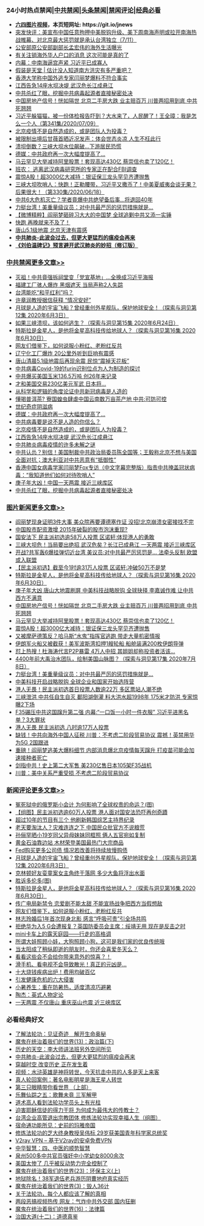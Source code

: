 <div id="tt">
<h3>24小时热点禁闻|<a href="#%E4%B8%AD%E5%85%B1%E7%A6%81%E9%97%BB%E6%9B%B4%E5%A4%9A%E6%96%87%E7%AB%A0">中共禁闻</a>|<a href="#%E5%9B%BE%E7%89%87%E6%96%B0%E9%97%BB%E6%9B%B4%E5%A4%9A%E6%96%87%E7%AB%A0">头条禁闻</a>|<a href="#%E6%96%B0%E9%97%BB%E8%AF%84%E8%AE%BA%E6%9B%B4%E5%A4%9A%E6%96%87%E7%AB%A0">禁闻评论|<a href="#%E5%BF%85%E7%9C%8B%E7%BB%8F%E5%85%B8%E5%A5%BD%E6%96%87">经典必看</a></h3>
<ul>
<li><b><a href="http://d1.bdrive.tk/64.mp4" target="_blank">六四图片视频</a>，本页短网址: https://git.io/jnews</b></li>
<li><a href="https://github.com/fqnews/bnews/blob/master/bannedvideo/20200712/1359395.md">突发快评：美宣布中国任意拘押中美脱钩升级、美下周南海声明或拉开南海热战帷幕、对北京最大惩罚就是承认台湾独立（7/11）</a></li>
<li><a href="https://github.com/fqnews/bnews/blob/master/cnnews/20200712/1359439.md">公安部原公安部副部长孟宏伟的海外生活曝光</a></li>
<li><a href="https://github.com/fqnews/bnews/blob/master/cbnews/20200712/1359467.md">有关注销海外华人户口的消息 这次可能是真的了</a></li>
<li><a href="https://github.com/fqnews/bnews/blob/master/cbnews/20200712/1359653.md">内幕：中南海逼宫声紧 习近平已成寡人</a></li>
<li><a href="https://github.com/fqnews/bnews/blob/master/baitai/20200712/1359392.md">假装是天堂 &#124; 估计没人知道南方洪灾有多严重吧？</a></li>
<li><a href="https://github.com/fqnews/bnews/blob/master/ssgc/20200712/1359405.md">香港大学称中国外逃专家闫丽梦爆料不符合事实</a></li>
<li><a href="https://github.com/fqnews/bnews/blob/master/cbnews/20200712/1359666.md">江西告急14座水坝决堤 武汉危长江成悬江</a></li>
<li><a href="https://github.com/fqnews/bnews/blob/master/cbnews/20200712/1359632.md">中共杀红了眼，挖掘中共病毒起源者直接秘密处决</a></li>
<li><a href="https://github.com/fqnews/bnews/blob/master/topimagenews/20200712/1359707.md">中国房地产信号！恍如隔世 北京二手房大跌 业主赔百万 川普两招用到底 中共死翘翘</a></li>
<li><a href="https://github.com/fqnews/bnews/blob/master/bannedvideo/20200712/1359739.md">习近平躲猫猫，被一份体检报告吓到？大水来了，人民醒了！王全璋：我是怎么一个人（第341集/2020/07/09）</a></li>
<li><a href="https://github.com/fqnews/bnews/blob/master/cbnews/20200712/1359667.md">北京疫情不是自然造成的，或是团队人为投毒？</a></li>
<li><a href="https://github.com/fqnews/bnews/blob/master/yule/20200712/1359415.md">被限制出境后甘薇首晒近况发声：体会世态炎凉 人生不枉此行</a></li>
<li><a href="https://github.com/fqnews/bnews/blob/master/cnnews/20200712/1359695.md">溃坝倒数？三峡大坝水位飙破…下游居民恐慌</a></li>
<li><a href="https://github.com/fqnews/bnews/blob/master/cbnews/20200712/1359672.md">德媒：中共政府再一次大幅度提高了... </a></li>
<li><a href="https://github.com/fqnews/bnews/blob/master/topimagenews/20200712/1359679.md">马云罕见大举减持阿里股票！套现高达430亿 蔡崇信也卖了120亿！</a></li>
<li><a href="https://github.com/fqnews/bnews/blob/master/comments/20200712/1359564.md">班农： 逃离武汉病毒研究所的专家正在配合FBI调查</a></li>
<li><a href="https://github.com/fqnews/bnews/blob/master/topimagenews/20200712/1359637.md">震惊A股！超3000亿大减持：银证保三龙头罕见齐遭抛售</a></li>
<li><a href="https://github.com/fqnews/bnews/blob/master/bannedvideo/20200712/1359729.md">三峡大坝吹哨人：快跑！正勒腰带，习近平又撒币了！中美夏威夷会谈无果？后果很大！（第330集/2020/06/18）</a></li>
<li><a href="https://github.com/fqnews/bnews/blob/master/cnnews/20200712/1359412.md">中共6大危机灭亡？学者竟爆中共绝望备后事…将退回40年</a></li>
<li><a href="https://github.com/fqnews/bnews/blob/master/topimagenews/20200712/1359465.md">力挺台湾！美重量级议员：对中共最严厉的惩罚措施就是...</a></li>
<li><a href="https://github.com/fqnews/bnews/blob/master/comments/20200712/1359538.md">【微博精粹】阎丽梦砸碎习大大的中国梦 全球追剿中共又添一实锤</a></li>
<li><a href="https://github.com/fqnews/bnews/blob/master/comments/20200712/1359545.md">快跑 再晚就来不及了！</a></li>
<li><a href="https://github.com/fqnews/bnews/blob/master/cbnews/20200712/1359443.md">唐山5.1级地震 北京天津有震感</a></li>
<li><b><a href="https://github.com/fqnews/bnews/blob/master/comments/20200211/1275071.md" target="_blank">中共肺炎-此波会过去，但更大更猛烈的瘟疫会再来</a></b></li>
<li><b><a href="https://github.com/fqnews/bnews/blob/master/comments/20200207/1272816.md" target="_blank">《刘伯温碑记》预言避开武汉肺炎的妙招（修订版）</a></b></li>
</ul>
</div>

<div class="catlist">
<h3><a href="https://github.com/fqnews/bnews/blob/master/cbnews/" target="_blank">中共禁闻</a><span><a href="https://github.com/fqnews/bnews/blob/master/cbnews/" target="_blank" rel="nofollow">更多文章>></a></span></h3>
<ul>
<li><a href="https://github.com/fqnews/bnews/blob/master/cbnews/20200713/1359874.md" target="_blank">灭祖！中共竟强拆祠堂变「党宣基地」…全换成习近平海报</a></li>
<li><a href="https://github.com/fqnews/bnews/blob/master/cbnews/20200713/1359873.md" target="_blank">福建工厂骇人爆炸 黑烟遮天 当局声称2人失踪</a></li>
<li><a href="https://github.com/fqnews/bnews/blob/master/cbnews/20200712/1359819.md" target="_blank">台湾能吃“和平红利”吗？</a></li>
<li><a href="https://github.com/fqnews/bnews/blob/master/cbnews/20200712/1359812.md" target="_blank">许章润教授据信获释 “情况安好”</a></li>
<li><a href="https://github.com/fqnews/bnews/blob/master/comments/20200712/1359456.md" target="_blank">月球是人造的宇宙飞船？曾经重创外星舰队，保护地球安全！（探索与洞见第12集 2020年6月3日）</a></li>
<li><a href="https://github.com/fqnews/bnews/blob/master/cbnews/20200712/1359459.md" target="_blank">如果三峡溃坝，该如何逃生？（探索与洞见第15集 2020年6月24日）</a></li>
<li><a href="https://github.com/fqnews/bnews/blob/master/comments/20200712/1359460.md" target="_blank">特斯拉是金星人，是他将金星高科技传给地球人？（探索与洞见第16集 2020年6月30日）</a></li>
<li><a href="https://github.com/fqnews/bnews/blob/master/comments/20200712/1359630.md" target="_blank">网友们借鉴下，如何说服小粉红、老粉红反共</a></li>
<li><a href="https://github.com/fqnews/bnews/blob/master/cbnews/20200712/1359698.md" target="_blank">辽宁化工厂爆炸 20公里外听到巨响有震感</a></li>
<li><a href="https://github.com/fqnews/bnews/blob/master/cbnews/20200712/1359710.md" target="_blank">唐山清晨5.1级地震后再现余震 民惊“震掉天花板”</a></li>
<li><a href="https://github.com/fqnews/bnews/blob/master/cbnews/20200712/1359691.md" target="_blank">中共病毒Covid-19的furin识别位点为人为制造的探讨</a></li>
<li><a href="https://github.com/fqnews/bnews/blob/master/cbnews/20200712/1359689.md" target="_blank">中共爆买美国玉米136.5万吨 创26年来记录</a></li>
<li><a href="https://github.com/fqnews/bnews/blob/master/cbnews/20200712/1359688.md" target="_blank">才和美国交易230亿美元军武 日本将…</a></li>
<li><a href="https://github.com/fqnews/bnews/blob/master/cbnews/20200712/1359677.md" target="_blank">从科学和逻辑的角度论证中共新冠病毒是人造的</a></li>
<li><a href="https://github.com/fqnews/bnews/blob/master/cbnews/20200712/1359680.md" target="_blank">懂喝普洱茶? 寮国蝗虫肆虐中国云南数万亩茶产地 中共:可防可控</a></li>
<li><a href="https://github.com/fqnews/bnews/blob/master/cbnews/20200712/1359631.md" target="_blank">世纪奇症阴滋病</a></li>
<li><a href="https://github.com/fqnews/bnews/blob/master/cbnews/20200712/1359672.md" target="_blank">德媒：中共政府再一次大幅度提高了&#8230;</a></li>
<li><a href="https://github.com/fqnews/bnews/blob/master/cbnews/20200712/1359670.md" target="_blank">中共病毒要是说不是人造的你信么？</a></li>
<li><a href="https://github.com/fqnews/bnews/blob/master/cbnews/20200712/1359667.md" target="_blank">北京疫情不是自然造成的，或是团队人为投毒？</a></li>
<li><a href="https://github.com/fqnews/bnews/blob/master/cbnews/20200712/1359666.md" target="_blank">江西告急14座水坝决堤 武汉危长江成悬江</a></li>
<li><a href="https://github.com/fqnews/bnews/blob/master/cbnews/20200712/1359633.md" target="_blank">中共肺炎病毒疫情的许多未解之谜</a></li>
<li><a href="https://github.com/fqnews/bnews/blob/master/cbnews/20200712/1359595.md" target="_blank">中共认怂？别信！美国制裁中共政治局委员陈全国等；王毅称北京不想与美国全面对抗；澳大利亚对中共恶意有“抵御性”</a></li>
<li><a href="https://github.com/fqnews/bnews/blob/master/cbnews/20200712/1359596.md" target="_blank">香港中国女病毒学家闫丽梦Fox专访（中文字幕完整版）指责中共掩盖冠状病毒：“我知道他们如何对待吹哨人”</a></li>
<li><a href="https://github.com/fqnews/bnews/blob/master/cbnews/20200712/1359661.md" target="_blank">庚子年大凶！中国一天两震 接近三峡库区</a></li>
<li><a href="https://github.com/fqnews/bnews/blob/master/cbnews/20200712/1359632.md" target="_blank">中共杀红了眼，挖掘中共病毒起源者直接秘密处决</a></li>

</ul>
</div>
<div class="catlist">
<h3><a href="https://github.com/fqnews/bnews/blob/master/topimagenews/" target="_blank">图片新闻</a><span><a href="https://github.com/fqnews/bnews/blob/master/topimagenews/" target="_blank" rel="nofollow">更多文章>></a></span></h3>
<ul>
<li><a href="https://github.com/fqnews/bnews/blob/master/topimagenews/20200713/1359855.md" target="_blank">阎丽梦现身证明3件大事 美众院再要谭德塞作证 没招!北京崩溃女密接找不完</a></li>
<li><a href="https://github.com/fqnews/bnews/blob/master/topimagenews/20200713/1359852.md" target="_blank">中国股市配资激增 2015年破裂的股市泡沫重现?</a></li>
<li><a href="https://github.com/fqnews/bnews/blob/master/topimagenews/20200712/1359843.md" target="_blank">国安法下 民主派初选逾58万人投票 区诺轩∶体现港人的勇敢</a></li>
<li><a href="https://github.com/fqnews/bnews/blob/master/topimagenews/20200712/1359836.md" target="_blank">三峡大坝危！当局要出绝招 武汉危矣？长江已成悬江 一天两震 接近三峡库区</a></li>
<li><a href="https://github.com/fqnews/bnews/blob/master/topimagenews/20200712/1359808.md" target="_blank">开战?共军轰6爆挂弹切近台湾 美议员:对中共最严厉惩罚是… 法牵头反制 欧盟或入联盟</a></li>
<li><a href="https://github.com/fqnews/bnews/blob/master/topimagenews/20200712/1359746.md" target="_blank">【民主派初选】截至今1时逾31万人投票 区诺轩:冲破50万不是梦</a></li>
<li><a href="https://github.com/fqnews/bnews/blob/master/comments/20200712/1359460.md" target="_blank">特斯拉是金星人，是他将金星高科技传给地球人？（探索与洞见第16集 2020年6月30日）</a></li>
<li><a href="https://github.com/fqnews/bnews/blob/master/topimagenews/20200712/1359718.md" target="_blank">庚子年大凶 唐山大地震刷屏 中美科技战略脱钩 全球抉择 李嘉诚作难 让中共西方不满意</a></li>
<li><a href="https://github.com/fqnews/bnews/blob/master/topimagenews/20200712/1359707.md" target="_blank">中国房地产信号！恍如隔世 北京二手房大跌 业主赔百万 川普两招用到底 中共死翘翘</a></li>
<li><a href="https://github.com/fqnews/bnews/blob/master/topimagenews/20200712/1359679.md" target="_blank">马云罕见大举减持阿里股票！套现高达430亿 蔡崇信也卖了120亿！</a></li>
<li><a href="https://github.com/fqnews/bnews/blob/master/topimagenews/20200712/1359637.md" target="_blank">震惊A股！超3000亿大减持：银证保三龙头罕见齐遭抛售</a></li>
<li><a href="https://github.com/fqnews/bnews/blob/master/topimagenews/20200712/1359598.md" target="_blank">又被摩萨德策反？哈马斯“水鬼”指挥官逃跑 带走大量机密情报</a></li>
<li><a href="https://github.com/fqnews/bnews/blob/master/topimagenews/20200712/1359597.md" target="_blank">伊朗军火船又被截获！美军波斯湾扣押1艘轮船 船舱装满200枚伊朗导弹</a></li>
<li><a href="https://github.com/fqnews/bnews/blob/master/topimagenews/20200712/1359572.md" target="_blank">怼上热搜！杜海涛代言P2P暴雷 4万人中招 其姐姐却称投资者活该…</a></li>
<li><a href="https://github.com/fqnews/bnews/blob/master/comments/20200712/1359461.md" target="_blank">4400年前大禹治水团队，绘制美国山脉图？（探索与洞见第17集 2020年7月8日）</a></li>
<li><a href="https://github.com/fqnews/bnews/blob/master/topimagenews/20200712/1359465.md" target="_blank">力挺台湾！美重量级议员：对中共最严厉的惩罚措施就是&#8230;</a></li>
<li><a href="https://github.com/fqnews/bnews/blob/master/topimagenews/20200712/1359376.md" target="_blank">中美科技开启战略脱钩 全球企业和国家开始选阵营</a></li>
<li><a href="https://github.com/fqnews/bnews/blob/master/topimagenews/20200711/1359354.md" target="_blank">港人无畏！民主派初选首日投票人数逾22万 多区票站人潮不绝</a></li>
<li><a href="https://github.com/fqnews/bnews/blob/master/topimagenews/20200711/1359353.md" target="_blank">三峡泄洪 中共任自生自灭 鄱阳湖倒灌 料大洪水超1998年 175米才防洪 专家惊曝2下场</a></li>
<li><a href="https://github.com/fqnews/bnews/blob/master/topimagenews/20200711/1359315.md" target="_blank">F35碾压中共这国蹿升第二强 内幕:“一口饭一小时一件衣服” 习近平进黑名单？3大罪状</a></li>
<li><a href="https://github.com/fqnews/bnews/blob/master/topimagenews/20200711/1359312.md" target="_blank">港人无畏 民主派初选 八时逾17万人投票</a></li>
<li><a href="https://github.com/fqnews/bnews/blob/master/topimagenews/20200711/1359287.md" target="_blank">缺钱！中共向海外中国人征税 川普：不考虑二阶段贸易协议 震撼！英禁用华为5G 2国跟进</a></li>
<li><a href="https://github.com/fqnews/bnews/blob/master/topimagenews/20200711/1359246.md" target="_blank">重磅！阎丽梦逃美大爆料细节 内部消息爆北京疫情每天蹿升 打疫苗可能会加速接种者死亡</a></li>
<li><a href="https://github.com/fqnews/bnews/blob/master/topimagenews/20200711/1359035.md" target="_blank">剑指中共！史上第二大军售 美230亿售日本105架F35战机</a></li>
<li><a href="https://github.com/fqnews/bnews/blob/master/topimagenews/20200711/1359034.md" target="_blank">川普：美中关系严重受损 不考虑二阶段贸易协议</a></li>

</ul>
</div>
<div class="catlist">
<h3><a href="https://github.com/fqnews/bnews/blob/master/comments/" target="_blank">新闻评论</a><span><a href="https://github.com/fqnews/bnews/blob/master/comments/" target="_blank" rel="nofollow">更多文章>></a></span></h3>
<ul>
<li><a href="https://github.com/fqnews/bnews/blob/master/comments/20200713/1359876.md" target="_blank">冤死狱中的俄罗斯小会计 为何影响了全球权贵的命运？(图)</a></li>
<li><a href="https://github.com/fqnews/bnews/blob/master/comments/20200713/1359863.md" target="_blank">【组图】民主派初选逾60万人投票 港人面对国安法恐吓再创奇蹟</a></li>
<li><a href="https://github.com/fqnews/bnews/blob/master/comments/20200713/1359853.md" target="_blank">超过10年的节目有三个  他刷新韩国综艺主持界纪录</a></li>
<li><a href="https://github.com/fqnews/bnews/blob/master/comments/20200712/1359838.md" target="_blank">老天要淘汰人？灾难连连之下 中国民众批官方不说粮荒</a></li>
<li><a href="https://github.com/fqnews/bnews/blob/master/comments/20200712/1359818.md" target="_blank">孙俪罕晒小19岁同父异母妹妹同框照  俩人五官宛如复制</a></li>
<li><a href="https://github.com/fqnews/bnews/blob/master/comments/20200712/1359807.md" target="_blank">黄金石油靠边站 木材荣登美国最热门大宗商品</a></li>
<li><a href="https://github.com/fqnews/bnews/blob/master/comments/20200712/1359806.md" target="_blank">Fed购买更多公司债 情况若改善将持续放慢购债</a></li>
<li><a href="https://github.com/fqnews/bnews/blob/master/comments/20200712/1359456.md" target="_blank">月球是人造的宇宙飞船？曾经重创外星舰队，保护地球安全！（探索与洞见第12集 2020年6月3日）</a></li>
<li><a href="https://github.com/fqnews/bnews/blob/master/comments/20200712/1359747.md" target="_blank">克林顿好友娈童案女主角终于落网 多少大鱼将浮出水面</a></li>
<li><a href="https://github.com/fqnews/bnews/blob/master/comments/20200712/1359745.md" target="_blank">胜诉多伦多(图)</a></li>
<li><a href="https://github.com/fqnews/bnews/blob/master/comments/20200712/1359460.md" target="_blank">特斯拉是金星人，是他将金星高科技传给地球人？（探索与洞见第16集 2020年6月30日）</a></li>
<li><a href="https://github.com/fqnews/bnews/blob/master/comments/20200712/1359720.md" target="_blank">传广电局新禁令 恋爱剧不能太甜 不能宣扬战争把西方当假想敌</a></li>
<li><a href="https://github.com/fqnews/bnews/blob/master/comments/20200712/1359630.md" target="_blank">网友们借鉴下，如何说服小粉红、老粉红反共</a></li>
<li><a href="https://github.com/fqnews/bnews/blob/master/comments/20200712/1359702.md" target="_blank">林志玲婚后1年首次现身北影  感言“呼吸可贵”引全场共鸣</a></li>
<li><a href="https://github.com/fqnews/bnews/blob/master/comments/20200712/1359681.md" target="_blank">拒绝华为入5 G会遭报复？英国防委员会主席：绥靖无用 现在是反击之时</a></li>
<li><a href="https://github.com/fqnews/bnews/blob/master/comments/20200712/1359645.md" target="_blank">mini卡车上的露天庭园——行走的高格调</a></li>
<li><a href="https://github.com/fqnews/bnews/blob/master/comments/20200712/1359644.md" target="_blank">所谓大娃照顾小娃，大狗照顾小狗，这可是我们家的优良传统哦</a></li>
<li><a href="https://github.com/fqnews/bnews/blob/master/comments/20200712/1359643.md" target="_blank">当太阳成了稍纵即逝的朋友时，你还会喜爱冬天么？</a></li>
<li><a href="https://github.com/fqnews/bnews/blob/master/comments/20200712/1359642.md" target="_blank">看看这些会不会给你带来意外的惊喜？！</a></li>
<li><a href="https://github.com/fqnews/bnews/blob/master/comments/20200712/1359615.md" target="_blank">滑手机、看电视不会导致散光！真正的元凶是&#8230;</a></li>
<li><a href="https://github.com/fqnews/bnews/blob/master/comments/20200712/1359614.md" target="_blank">十大烧钱疾病出炉！费用均破百亿</a></li>
<li><a href="https://github.com/fqnews/bnews/blob/master/comments/20200712/1359613.md" target="_blank">引发健康危机的六大侵害</a></li>
<li><a href="https://github.com/fqnews/bnews/blob/master/comments/20200712/1359612.md" target="_blank">小暑养生：重在防暑热，适度清凉巧避暑</a></li>
<li><a href="https://github.com/fqnews/bnews/blob/master/comments/20200712/1359609.md" target="_blank">陶杰：英式人物定论</a></li>
<li><a href="https://github.com/fqnews/bnews/blob/master/comments/20200712/1359575.md" target="_blank">一天两震 不仅唐山 重庆巫山也震 近三峡库区</a></li>

</ul>
</div>

<div class="catlist">
<h3>必看经典好文</h3>
<ul>
<li><a href="https://github.com/fqnews/bnews/blob/master/comments/20200307/1289968.md" target="_blank">了解法轮功：见证奇迹　解开生命奥秘</a></li>
<li><a href="https://github.com/fqnews/bnews/blob/master/topimagenews/20180602/951960.md" target="_blank">魔鬼在统治着我们的世界(13)：政治篇(下)</a></li>
<li><a href="https://github.com/fqnews/bnews/blob/master/tculture/20121025/73064.md" target="_blank">历史的天空：李大师讲法班另外空间所见</a></li>
<li><a href="https://github.com/fqnews/bnews/blob/master/comments/20200211/1275071.md" target="_blank">中共肺炎-此波会过去，但更大更猛烈的瘟疫会再来</a></li>
<li><a href="https://github.com/fqnews/bnews/blob/master/comments/20200626/1259925.md" target="_blank">穿越时空 改变历史 正在发生着</a></li>
<li><a href="https://github.com/fqnews/bnews/blob/master/comments/20200623/1273653.md" target="_blank">视频：水浒英雄是神将转世，今天抗击中共的人多是天上来客</a></li>
<li><a href="https://github.com/fqnews/bnews/blob/master/comments/20200523/1332915.md" target="_blank">真人轮回案例：著名电影明星是海王星人转世</a></li>
<li><a href="https://github.com/fqnews/bnews/blob/master/comments/20200426/1319648.md" target="_blank">第三只眼睛带你看世界 （上部）</a></li>
<li><a href="https://github.com/fqnews/bnews/blob/master/tculture/20170715/791820.md" target="_blank">乐舞仙踪之五：歌舞未竟 三军解甲</a></li>
<li><a href="https://github.com/fqnews/bnews/blob/master/comments/20200227/1284657.md" target="_blank">道术高人看到法轮功学员头上有光柱</a></li>
<li><a href="https://github.com/fqnews/bnews/blob/master/comments/20200622/1346846.md" target="_blank">迫害耶稣信徒的得力干将  为何成为最伟大的传教士？</a></li>
<li><a href="https://github.com/fqnews/bnews/blob/master/comments/20200528/1335859.md" target="_blank">台湾企业高管退出宗教团体 修炼法轮功实现幸福人生（组图）</a></li>
<li><a href="https://github.com/fqnews/bnews/blob/master/cbnews/20180711/970353.md" target="_blank">宿命通功能所见：史前的玛雅帝国</a></li>
<li><a href="https://github.com/fqnews/bnews/blob/master/comments/20190517/1129285.md" target="_blank">修炼法轮功的芝大终身教授吴伟标 29岁获美国青年科学家总统奖</a></li>
<li><a href="https://github.com/fqnews/bnews/blob/master/comments/20200112/1257608.md" target="_blank">V2ray VPN &#8211; 基于V2ray的安卓免费VPN</a></li>
<li><a href="https://github.com/fqnews/bnews/blob/master/comments/20200605/783247.md" target="_blank">中华智慧：四、中医的顺势智慧</a></li>
<li><a href="https://github.com/fqnews/bnews/blob/master/comments/20200704/783272.md" target="_blank">泉州500多中共官员强奸中小学幼女8000余次</a></li>
<li><a href="https://github.com/fqnews/bnews/blob/master/comments/20200624/1349702.md" target="_blank">美国太惨了 几乎被反动势力完全控制了</a></li>
<li><a href="https://github.com/fqnews/bnews/blob/master/ssgc/20180904/993719.md" target="_blank">魔鬼在统治着我们的世界(23)：环保主义(上)</a></li>
<li><a href="https://github.com/fqnews/bnews/blob/master/cbnews/20200531/1337381.md" target="_blank">地狱除名！38军退伍老兵游历阴曹地府真实经历</a></li>
<li><a href="https://github.com/fqnews/bnews/blob/master/topimagenews/20180521/945342.md" target="_blank">魔鬼在统治着我们的世界(3)：毁人36计</a></li>
<li><a href="https://github.com/fqnews/bnews/blob/master/topimagenews/20161125/619230.md" target="_blank">关于法轮功，每个人都应该了解的真相</a></li>
<li><a href="https://github.com/fqnews/bnews/blob/master/cbnews/20200703/1355059.md" target="_blank">两段恶搞视频热传 网友：气炸中共外交部 国内狂删</a></li>
<li><a href="https://github.com/fqnews/bnews/blob/master/topimagenews/20180615/958090.md" target="_blank">魔鬼在统治着我们的世界(16)：法律篇</a></li>
<li><a href="https://github.com/fqnews/bnews/blob/master/cbnews/20180318/916241.md" target="_blank">治国大道(十二)：道德真鉴</a></li>

</ul>
</div>